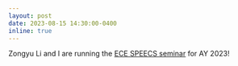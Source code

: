 ```yaml
---
layout: post
date: 2023-08-15 14:30:00-0400
inline: true
---
```


Zongyu Li and I are running the [ECE SPEECS seminar](http://websites.umich.edu/~speecsseminar/) for AY 2023!
